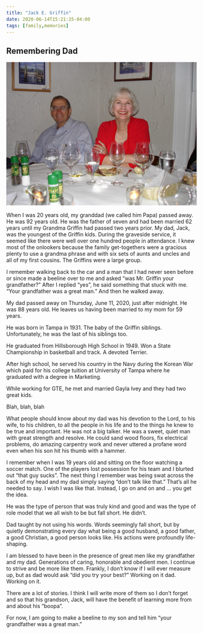 ```yaml
---
title: "Jack E. Griffin"
date: 2020-06-14T15:21:15-04:00
tags: [family,memories]
---
```


## Remembering Dad

![](./images/m_and_d.jpg)

When I was 20 years old, my granddad (we called him Papa) passed away. He was 92 years old. He was the father of seven and had been married 62 years until my Grandma Griffin had passed two years prior. My dad, Jack, was the youngest of the Griffin kids. During the graveside service, it seemed like there were well over one hundred people in attendance. I knew most of the onlookers because the family get-togethers were a gracious plenty to use a grandma phrase and with six sets of aunts and uncles and all of my first cousins. The Griffins were a large group.

I remember walking back to the car and a man that I had never seen before or since made a beeline over to me and asked “was Mr. Griffin your grandfather?” After I replied “yes”, he said something that stuck with me. “Your grandfather was a great man.” And then he walked away.

My dad passed away on Thursday, June 11, 2020, just after midnight. He was 88 years old. He leaves us having been married to my mom for 59 years.

He was born in Tampa in 1931. The baby of the Griffin siblings. Unfortunately, he was the last of his siblings too.

He graduated from Hillsborough High School in 1949. Won a State Championship in basketball and track. A devoted Terrier.

After high school, he served his country in the Navy during the Korean War which paid for his college tuition at University of Tampa where he graduated with a degree in Marketing.

While working for GTE, he met and married Gayla Ivey and they had two great kids.

Blah, blah, blah

What people should know about my dad was his devotion to the Lord, to his wife, to his children, to all the people in his life and to the things he knew to be true and important. He was not a big talker. He was a sweet, quiet man with great strength and resolve. He could sand wood floors, fix electrical problems, do amazing carpentry work and never uttered a profane word even when his son hit his thumb with a hammer.

I remember when I was 19 years old and sitting on the floor watching a soccer match. One of the players lost possession for his team and I blurted out “that guy sucks”. The next thing I remember was being swat across the back of my head and my dad simply saying “don’t talk like that.” That’s all he needed to say. I wish I was like that. Instead, I go on and on and … you get the idea.

He was the type of person that was truly kind and good and was the type of role model that we all wish to be but fall short. He didn’t.

Dad taught by not using his words. Words seemingly fall short, but by quietly demonstrating every day what being a good husband, a good father, a good Christian, a good person looks like. His actions were profoundly life-shaping.

I am blessed to have been in the presence of great men like my grandfather and my dad. Generations of caring, honorable and obedient men. I continue to strive and be more like them. Frankly, I don’t know if I will ever measure up, but as dad would ask “did you try your best?”
Working on it dad. Working on it.

There are a lot of stories. I think I will write more of them so I don’t forget and so that his grandson, Jack, will have the benefit of learning more from and about his “boopa”.

For now, I am going to make a beeline to my son and tell him “your grandfather was a great man.”

